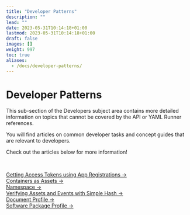 ```yaml
---
title: "Developer Patterns"
description: ""
lead: ""
date: 2023-05-31T10:14:18+01:00
lastmod: 2023-05-31T10:14:18+01:00
draft: false
images: []
weight: 997
toc: true
aliases: 
  - /docs/developer-patterns/
---
```

<div class= "row justify-content-center">
    <div class="col-md-12 col-lg-10 col-xl-10">
      <h1>Developer Patterns</h1>
      <p>This sub-section of the Developers subject area contains more detailed information on topics that cannot be covered by the API or YAML Runner references. <br></p>
      <p>You will find articles on common developer tasks and concept guides that are relevant to developers.</p>
      <p> Check out the articles below for more information!</p><br>
      <p><a href="/developers/developer-patterns/getting-access-tokens-using-app-registrations/">Getting Access Tokens using App Registrations &rarr;</a><br>
      <a href="/developers/developer-patterns/containers-as-assets/">Containers as Assets &rarr;</a><br>
      <a href="/developers/developer-patterns/namespace/">Namespace &rarr;</a><br>
      <a href="/developers/developer-patterns/verifying-with-simple-hash/">Verifying Assets and Events with Simple Hash &rarr;</a><br>
      <a href="/developers/developer-patterns/document-profile/">Document Profile &rarr;</a><br>
      <a href="/developers/developer-patterns/software-package-profile/">Software Package Profile &rarr;</a></p>
    </div>
</div>
